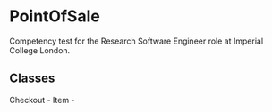 # PointOfSale
Competency test for the Research Software Engineer role at Imperial College London.

## Classes

Checkout - 
Item - 
